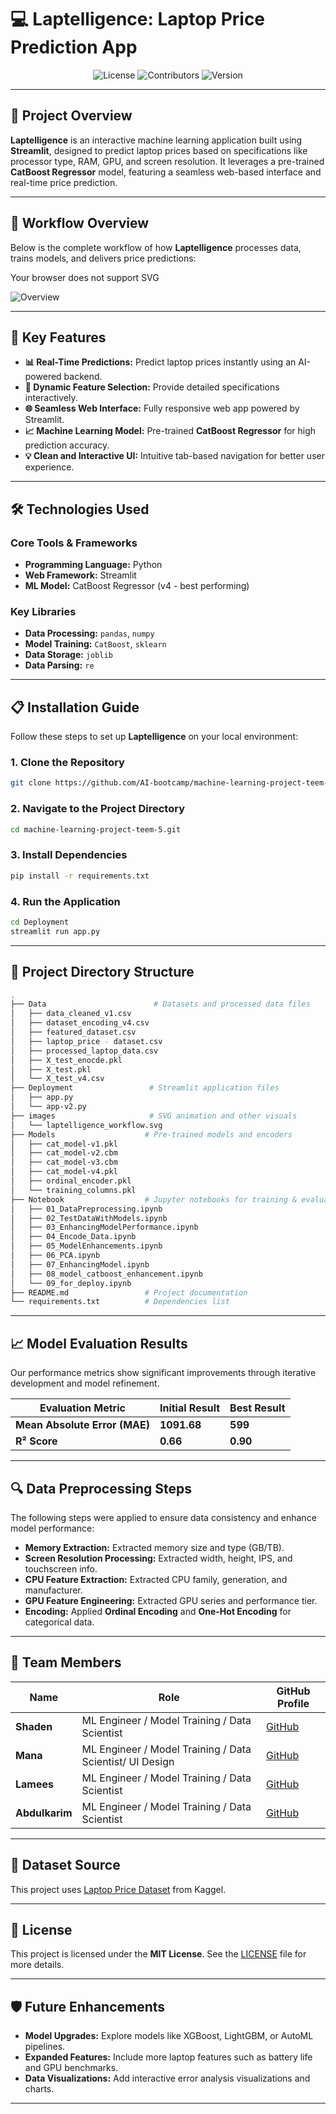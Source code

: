 # 💻 **Laptelligence: Laptop Price Prediction App**

<p align="center">
  <img src="https://img.shields.io/badge/License-MIT-blue.svg" alt="License">
  <img src="https://img.shields.io/badge/Contributors-4-brightgreen" alt="Contributors">
  <img src="https://img.shields.io/badge/Version-1.0-orange" alt="Version">
</p>

---

## 📌 **Project Overview**
**Laptelligence** is an interactive machine learning application built using **Streamlit**, designed to predict laptop prices based on specifications like processor type, RAM, GPU, and screen resolution. It leverages a pre-trained **CatBoost Regressor** model, featuring a seamless web-based interface and real-time price prediction.

---

## 🔄 **Workflow Overview**
Below is the complete workflow of how **Laptelligence** processes data, trains models, and delivers price predictions:

<object type="image/svg+xml" data="images/laptelligence_workflow.svg" width="100%">
  Your browser does not support SVG
</object>

![Overview](https://github.com/AI-bootcamp/machine-learning-project-teem-5/blob/main/images/laptelligence_workflow.svg "Laptelligence Workflow Overview")


---

## 🚀 **Key Features**
- **📊 Real-Time Predictions:** Predict laptop prices instantly using an AI-powered backend.
- **🔧 Dynamic Feature Selection:** Provide detailed specifications interactively.
- **🌐 Seamless Web Interface:** Fully responsive web app powered by Streamlit.
- **📈 Machine Learning Model:** Pre-trained **CatBoost Regressor** for high prediction accuracy.
- **💡 Clean and Interactive UI:** Intuitive tab-based navigation for better user experience.

---

## 🛠️ **Technologies Used**
### Core Tools & Frameworks
- **Programming Language:** Python
- **Web Framework:** Streamlit
- **ML Model:** CatBoost Regressor (v4 - best performing)
  
### Key Libraries
- **Data Processing:** `pandas`, `numpy`
- **Model Training:** `CatBoost`, `sklearn`
- **Data Storage:** `joblib`
- **Data Parsing:** `re`
  
---

## 📋 **Installation Guide**
Follow these steps to set up **Laptelligence** on your local environment:

### **1. Clone the Repository**
```bash
git clone https://github.com/AI-bootcamp/machine-learning-project-teem-5.git
```

### **2. Navigate to the Project Directory**
```bash
cd machine-learning-project-teem-5.git
```

### **3. Install Dependencies**
```bash
pip install -r requirements.txt
```

### **4. Run the Application**
```bash
cd Deployment
streamlit run app.py
```

---

## 📂 **Project Directory Structure**
```bash
.
├── Data                        # Datasets and processed data files
│   ├── data_cleaned_v1.csv
│   ├── dataset_encoding_v4.csv
│   ├── featured_dataset.csv
│   ├── laptop_price - dataset.csv
│   ├── processed_laptop_data.csv
│   ├── X_test_enocde.pkl
│   ├── X_test.pkl
│   └── X_test_v4.csv
├── Deployment                 # Streamlit application files
│   ├── app.py
│   └── app-v2.py
├── images                     # SVG animation and other visuals
│   └── laptelligence_workflow.svg
├── Models                    # Pre-trained models and encoders
│   ├── cat_model-v1.pkl
│   ├── cat_model-v2.cbm
│   ├── cat_model-v3.cbm
│   ├── cat_model-v4.pkl
│   ├── ordinal_encoder.pkl
│   └── training_columns.pkl
├── Notebook                  # Jupyter notebooks for training & evaluation
│   ├── 01_DataPreprocessing.ipynb
│   ├── 02_TestDataWithModels.ipynb
│   ├── 03_EnhancingModelPerformance.ipynb
│   ├── 04_Encode_Data.ipynb
│   ├── 05_ModelEnhancements.ipynb
│   ├── 06_PCA.ipynb
│   ├── 07_EnhancingModel.ipynb
│   ├── 08_model_catboost_enhancement.ipynb
│   └── 09_for_deploy.ipynb
├── README.md                 # Project documentation
└── requirements.txt          # Dependencies list
```

---

## 📈 **Model Evaluation Results**
Our performance metrics show significant improvements through iterative development and model refinement.

| **Evaluation Metric**        | **Initial Result** | **Best Result** |
|------------------------------|--------------------------|----------------------|
| **Mean Absolute Error (MAE)**| **1091.68**             | **599**              |
| **R² Score**                 | **0.66**                | **0.90**             |

---

## 🔍 **Data Preprocessing Steps**
The following steps were applied to ensure data consistency and enhance model performance:
- **Memory Extraction:** Extracted memory size and type (GB/TB).
- **Screen Resolution Processing:** Extracted width, height, IPS, and touchscreen info.
- **CPU Feature Extraction:** Extracted CPU family, generation, and manufacturer.
- **GPU Feature Engineering:** Extracted GPU series and performance tier.
- **Encoding:** Applied **Ordinal Encoding** and **One-Hot Encoding** for categorical data.

---

## 🤝 **Team Members**
| **Name**         | **Role**                       | **GitHub Profile**                |
|------------------|--------------------------------|-----------------------------------|
| **Shaden**     | ML Engineer / Model Training / Data Scientist  | [GitHub](https://github.com/shadenWq)|
| **Mana**     | ML Engineer / Model Training / Data Scientist/ UI Design | [GitHub](https://github.com/ManaSaleh)|
| **Lamees**     | ML Engineer / Model Training / Data Scientist| [GitHub](https://github.com/Lamees-F)|
| **Abdulkarim**     | ML Engineer / Model Training / Data Scientist         | [GitHub](https://github.com/IAbdulkarim5)|

---

## 📁 **Dataset Source**
This project uses [Laptop Price Dataset](https://www.kaggle.com/datasets/ironwolf437/laptop-price-dataset) from Kaggel.


---

## 📄 **License**
This project is licensed under the **MIT License**. See the [LICENSE](LICENSE) file for more details.

---

## 🛡️ **Future Enhancements**
- **Model Upgrades:** Explore models like XGBoost, LightGBM, or AutoML pipelines.
- **Expanded Features:** Include more laptop features such as battery life and GPU benchmarks.
- **Data Visualizations:** Add interactive error analysis visualizations and charts.

---
